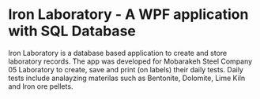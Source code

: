 # Iron Laboratory - A WPF application with SQL Database
Iron Laboratory is a database based application to create and store laboratory records.
The app was developed for Mobarakeh Steel Company 05 Laboratory to create, save and print (on labels) their daily tests.
Daily tests include analayzing materilas such as Bentonite, Dolomite, Lime Kiln and Iron ore pellets.
